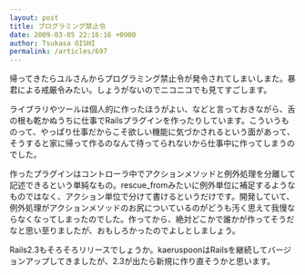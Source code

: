 ```yaml
---
layout: post
title: プログラミング禁止令
date: 2009-03-05 22:16:16 +0900
author: Tsukasa OISHI
permalink: /articles/697
---
```


帰ってきたらユルさんからプログラミング禁止令が発令されてしまいしまた。暴君による戒厳令みたい。しょうがないのでニコニコでも見てすごします。

ライブラリやツールは個人的に作ったほうがよい、などと言っておきながら、舌の根も乾かぬうちに仕事でRailsプラグインを作ったりしています。こういうものって、やっぱり仕事だからこそ欲しい機能に気づかされるという面があって、そうすると家に帰って作るのなんて待ってられないから仕事中に作ってしまうのでした。

作ったプラグインはコントローラ中でアクションメソッドと例外処理を分離して記述できるという単純なもの。rescue\_fromみたいに例外単位に補足するようなものではなく、アクション単位で分けて書けるというだけです。開発していて、例外処理がアクションメソッドのお尻についているのがどうも汚く思えて我慢ならなくなってしまったのでした。作ってから、絶対どこかで誰かが作ってそうだなと思い至りましたが、おもしろかったのでよしとしましょう。

Rails2.3もそろそろリリースでしょうか。kaeruspoonはRailsを継続してバージョンアップしてきましたが、2.3が出たら新規に作り直そうかと思います。

